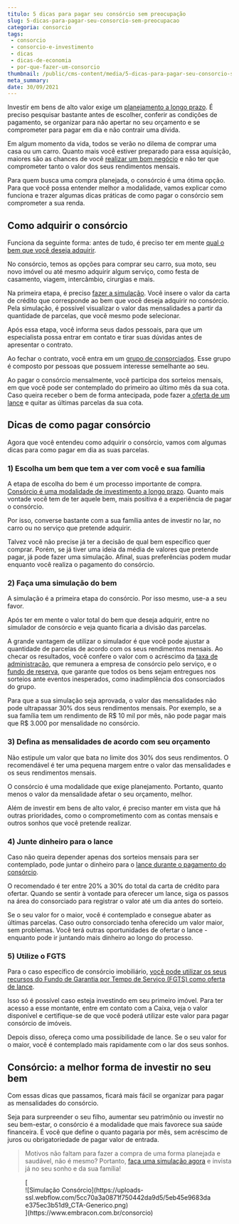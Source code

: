 ```yaml
---
titulo: 5 dicas para pagar seu consórcio sem preocupação
slug: 5-dicas-para-pagar-seu-consorcio-sem-preocupacao
categoria: consorcio
tags:
 - consorcio
 - consorcio-e-investimento
 - dicas
 - dicas-de-economia
 - por-que-fazer-um-consorcio
thumbnail: /public/cms-content/media/5-dicas-para-pagar-seu-consorcio-sem-preocupacao.jpg
meta_summary: 
date: 30/09/2021
---
```

Investir em bens de alto valor exige um [planejamento a longo prazo](https://www.embracon.com.br/blog/planejamento-financeiro-um-guia-para-as-financas-nao-sairem-de-controle). É preciso pesquisar bastante antes de escolher, conferir as condições de pagamento, se organizar para não apertar no seu orçamento e se comprometer para pagar em dia e não contrair uma dívida.

Em algum momento da vida, todos se verão no dilema de comprar uma casa ou um carro. Quanto mais você estiver preparado para essa aquisição, maiores são as chances de você [realizar um bom negócio](https://www.embracon.com.br/blog/investimento-na-crise-o-consorcio-sempre-e-um-bom-negocio) e não ter que comprometer tanto o valor dos seus rendimentos mensais.

Para quem busca uma compra planejada, o consórcio é uma ótima opção. Para que você possa entender melhor a modalidade, vamos explicar como funciona e trazer algumas dicas práticas de como pagar o consórcio sem comprometer a sua renda.

Como adquirir o consórcio
-------------------------

Funciona da seguinte forma: antes de tudo, é preciso ter em mente [qual o bem que você deseja adquirir](https://www.embracon.com.br/blog/afinal-o-que-e-o-consorcio).

No consórcio, temos as opções para comprar seu carro, sua moto, seu novo imóvel ou até mesmo adquirir algum serviço, como festa de casamento, viagem, intercâmbio, cirurgias e mais.

Na primeira etapa, é preciso [fazer a simulação](https://www.embracon.com.br/blog/simulacao-de-consorcio). Você insere o valor da carta de crédito que corresponde ao bem que você deseja adquirir no consórcio. Pela simulação, é possível visualizar o valor das mensalidades a partir da quantidade de parcelas, que você mesmo pode selecionar.

Após essa etapa, você informa seus dados pessoais, para que um especialista possa entrar em contato e tirar suas dúvidas antes de apresentar o contrato.

Ao fechar o contrato, você entra em um [grupo de consorciados](https://www.embracon.com.br/conhecaoconsorcio/o-que-e-um-grupo-de-consorcio). Esse grupo é composto por pessoas que possuem interesse semelhante ao seu.

Ao pagar o consórcio mensalmente, você participa dos sorteios mensais, em que você pode ser contemplado do primeiro ao último mês da sua cota. Caso queira receber o bem de forma antecipada, pode fazer a[ oferta de um lance](https://www.embracon.com.br/blog/como-funcionam-os-tipos-de-lances-no-consorcio) e quitar as últimas parcelas da sua cota.

Dicas de como pagar consórcio
-----------------------------

Agora que você entendeu como adquirir o consórcio, vamos com algumas dicas para como pagar em dia as suas parcelas.

###  1) Escolha um bem que tem a ver com você e sua família

A etapa de escolha do bem é um processo importante de compra. [Consórcio é uma modalidade de investimento a longo prazo](https://www.embracon.com.br/blog/8-motivos-que-comprovam-que-consorcio-e-investimento). Quanto mais vontade você tem de ter aquele bem, mais positiva é a experiência de pagar o consórcio.

Por isso, converse bastante com a sua família antes de investir no lar, no carro ou no serviço que pretende adquirir.

Talvez você não precise já ter a decisão de qual bem específico quer comprar. Porém, se já tiver uma ideia da média de valores que pretende pagar, já pode fazer uma simulação. Afinal, suas preferências podem mudar enquanto você realiza o pagamento do consórcio.

###  2) Faça uma simulação do bem

A simulação é a primeira etapa do consórcio. Por isso mesmo, use-a a seu favor.

Após ter em mente o valor total do bem que deseja adquirir, entre no simulador de consórcio e veja quanto ficaria a divisão das parcelas.

A grande vantagem de utilizar o simulador é que você pode ajustar a quantidade de parcelas de acordo com os seus rendimentos mensais. Ao checar os resultados, você confere o valor com o acréscimo da [taxa de administração](https://www.embracon.com.br/conhecaoconsorcio/o-que-e-taxa-de-administracao), que remunera a empresa de consórcio pelo serviço, e o [fundo de reserva](https://www.embracon.com.br/blog/entenda-como-funciona-a-devolucao-do-fundo-de-reserva), que garante que todos os bens sejam entregues nos sorteios ante eventos inesperados, como inadimplência dos consorciados do grupo.

Para que a sua simulação seja aprovada, o valor das mensalidades não pode ultrapassar 30% dos seus rendimentos mensais. Por exemplo, se a sua família tem um rendimento de R$ 10 mil por mês, não pode pagar mais que R$ 3.000 por mensalidade no consórcio.

###  3) Defina as mensalidades de acordo com seu orçamento

Não estipule um valor que bata no limite dos 30% dos seus rendimentos. O recomendável é ter uma pequena margem entre o valor das mensalidades e os seus rendimentos mensais.

O consórcio é uma modalidade que exige planejamento. Portanto, quanto menos o valor da mensalidade afetar o seu orçamento, melhor.

Além de investir em bens de alto valor, é preciso manter em vista que há outras prioridades, como o comprometimento com as contas mensais e outros sonhos que você pretende realizar.

###  4) Junte dinheiro para o lance

Caso não queira depender apenas dos sorteios mensais para ser contemplado, pode juntar o dinheiro para o [lance durante o pagamento do consórcio](https://www.embracon.com.br/blog/lance-facilitado-consorcio-o-que-e).

O recomendado é ter entre 20% a 30% do total da carta de crédito para ofertar. Quando se sentir à vontade para oferecer um lance, siga os passos na área do consorciado para registrar o valor até um dia antes do sorteio.

Se o seu valor for o maior, você é contemplado e consegue abater as últimas parcelas. Caso outro consorciado tenha oferecido um valor maior, sem problemas. Você terá outras oportunidades de ofertar o lance - enquanto pode ir juntando mais dinheiro ao longo do processo.

###  5) Utilize o FGTS

Para o caso específico de consórcio imobiliário, [você pode utilizar os seus recursos do Fundo de Garantia por Tempo de Serviço (FGTS) como oferta de lance](https://www.embracon.com.br/blog/5-passos-para-voce-usar-o-fgts-no-consorcio-imobiliario).

Isso só é possível caso esteja investindo em seu primeiro imóvel. Para ter acesso a esse montante, entre em contato com a Caixa, veja o valor disponível e certifique-se de que você poderá utilizar este valor para pagar consórcio de imóveis.

Depois disso, ofereça como uma possibilidade de lance. Se o seu valor for o maior, você é contemplado mais rapidamente com o lar dos seus sonhos.

Consórcio: a melhor forma de investir no seu bem
------------------------------------------------

Com essas dicas que passamos, ficará mais fácil se organizar para pagar as mensalidades do consórcio.

Seja para surpreender o seu filho, aumentar seu patrimônio ou investir no seu bem-estar, o consórcio é a modalidade que mais favorece sua saúde financeira. É você que define o quanto pagaria por mês, sem acréscimo de juros ou obrigatoriedade de pagar valor de entrada.

> Motivos não faltam para fazer a compra de uma forma planejada e saudável, não é mesmo? Portanto, [faça uma simulação agora](https://www.embracon.com.br/consorcio) e invista já no seu sonho e da sua família!

<figure class="w-richtext-figure-type-image w-richtext-align-center">[<div>![Simulação Consórcio](https://uploads-ssl.webflow.com/5cc70a3a0871f750442da9d5/5eb45e9683dae375ec3b51d9_CTA-Generico.png)</div>](https://www.embracon.com.br/consorcio)</figure>
